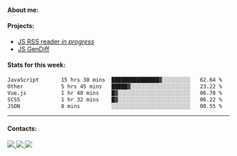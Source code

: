 #### About me:

#### Projects:
- [JS RSS reader *in progress*](https://github.com/GKoil/frontend-project-lvl3)
- [JS GenDiff](https://github.com/GKoil/GenDiff)

#### Stats for this week:
<!--START_SECTION:waka-->

```txt
JavaScript       15 hrs 30 mins  ███████████████▓░░░░░░░░░   62.64 %
Other            5 hrs 45 mins   █████▓░░░░░░░░░░░░░░░░░░░   23.22 %
Vue.js           1 hr 40 mins    █▓░░░░░░░░░░░░░░░░░░░░░░░   06.78 %
SCSS             1 hr 32 mins    █▓░░░░░░░░░░░░░░░░░░░░░░░   06.22 %
JSON             8 mins          ░░░░░░░░░░░░░░░░░░░░░░░░░   00.55 %
```

<!--END_SECTION:waka-->
---
#### Contacts:

<a target='_blank' title='LinkedIn' href="https://www.linkedin.com/in/gkoil/">
  <img src="https://img.shields.io/badge/LinkedIn-0077B5?style=for-the-badge&logo=linkedin&logoColor=white" />
</a>
<a target='_blank' title='Telegram' href="https://t.me/gkoil">
  <img src="https://img.shields.io/badge/Telegram-2CA5E0?style=for-the-badge&logo=telegram&logoColor=white" />
</a>
<a target='_blank' title='Gmail' href="mailto: gk.grigorev@gmail.com">
  <img src="https://img.shields.io/badge/Gmail-D14836?style=for-the-badge&logo=gmail&logoColor=white" />
</a>

